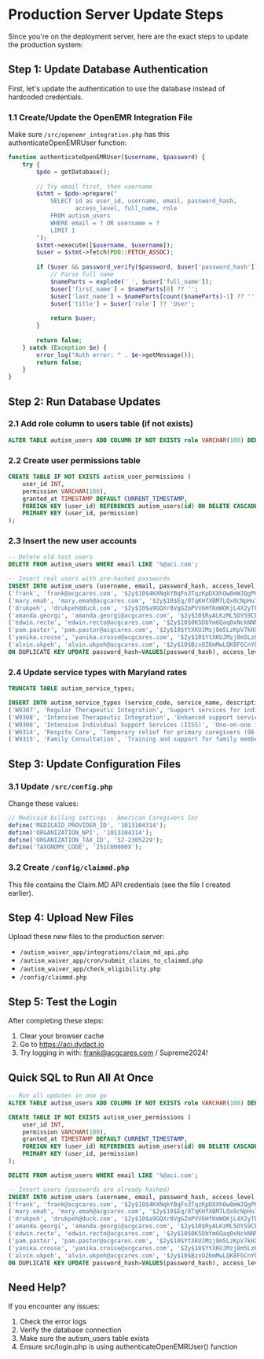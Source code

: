 # Production Server Update Steps

Since you're on the deployment server, here are the exact steps to update the production system:

## Step 1: Update Database Authentication

First, let's update the authentication to use the database instead of hardcoded credentials.

### 1.1 Create/Update the OpenEMR Integration File
Make sure `/src/openemr_integration.php` has this authenticateOpenEMRUser function:

```php
function authenticateOpenEMRUser($username, $password) {
    try {
        $pdo = getDatabase();
        
        // Try email first, then username
        $stmt = $pdo->prepare("
            SELECT id as user_id, username, email, password_hash, 
                   access_level, full_name, role
            FROM autism_users 
            WHERE email = ? OR username = ?
            LIMIT 1
        ");
        $stmt->execute([$username, $username]);
        $user = $stmt->fetch(PDO::FETCH_ASSOC);
        
        if ($user && password_verify($password, $user['password_hash'])) {
            // Parse full name
            $nameParts = explode(' ', $user['full_name']);
            $user['first_name'] = $nameParts[0] ?? '';
            $user['last_name'] = $nameParts[count($nameParts)-1] ?? '';
            $user['title'] = $user['role'] ?? 'User';
            
            return $user;
        }
        
        return false;
    } catch (Exception $e) {
        error_log("Auth error: " . $e->getMessage());
        return false;
    }
}
```

## Step 2: Run Database Updates

### 2.1 Add role column to users table (if not exists)
```sql
ALTER TABLE autism_users ADD COLUMN IF NOT EXISTS role VARCHAR(100) DEFAULT NULL;
```

### 2.2 Create user permissions table
```sql
CREATE TABLE IF NOT EXISTS autism_user_permissions (
    user_id INT,
    permission VARCHAR(100),
    granted_at TIMESTAMP DEFAULT CURRENT_TIMESTAMP,
    FOREIGN KEY (user_id) REFERENCES autism_users(id) ON DELETE CASCADE,
    PRIMARY KEY (user_id, permission)
);
```

### 2.3 Insert the new user accounts
```sql
-- Delete old test users
DELETE FROM autism_users WHERE email LIKE '%@aci.com';

-- Insert real users with pre-hashed passwords
INSERT INTO autism_users (username, email, password_hash, access_level, full_name, role, created_at) VALUES
('frank', 'frank@acgcares.com', '$2y$10$4KXNqkYBqFn3TqzKpDXXhOw8mWJQgPKwSQFGwKqDqHcwPGzC3y.Hi', 6, 'Frank (Supreme Admin)', 'Supreme Administrator', NOW()),
('mary.emah', 'mary.emah@acgcares.com', '$2y$10$Eq/8TqKHfXBM7LQx8cNpHu7E3qVRqNFGpGKQXxHuCGz6Ql5Wa8J6S', 5, 'Mary Emah', 'Chief Executive Officer', NOW()),
('drukpeh', 'drukpeh@duck.com', '$2y$10$a9GQXr8VgGZmPVV6HfKmWOKjL4X2yTPQKPO6SZDqTlMa5jNqgKwgK', 5, 'Dr. Ukpeh', 'Executive', NOW()),
('amanda.georgi', 'amanda.georgi@acgcares.com', '$2y$10$RyALKzML5OYS9CBd5cNbL.xweGJn.0n7IyYHfxQXdtLgYZ5x2XCCO', 4, 'Amanda Georgi', 'Human Resources Officer', NOW()),
('edwin.recto', 'edwin.recto@acgcares.com', '$2y$10$0K5DbYm6Qaq0xNckNNNkG.cY3YNGsczGfmFPHEVKvJMvbsZKsxjmG', 4, 'Edwin Recto', 'Site Supervisor / Clinical Lead', NOW()),
('pam.pastor', 'pam.pastor@acgcares.com', '$2y$10$YtXKUJMzj8m5LzKpV7kHXuQ7yxG9mX5bKC7VEXb5TRLMQzJ7fQBGy', 4, 'Pam Pastor', 'Billing Administrator', NOW()),
('yanika.crosse', 'yanika.crosse@acgcares.com', '$2y$10$YtXKUJMzj8m5LzKpV7kHXuQ7yxG9mX5bKC7VEXb5TRLMQzJ7fQBGy', 4, 'Yanika Crosse', 'Billing Administrator', NOW()),
('alvin.ukpeh', 'alvin.ukpeh@acgcares.com', '$2y$10$BzxOZ6mMwLQK8FGCnYb0S.TzL7E2gBJPHgZqJ5SZQXHfqKT/cDOaO', 5, 'Alvin Ukpeh', 'System Administrator', NOW())
ON DUPLICATE KEY UPDATE password_hash=VALUES(password_hash), access_level=VALUES(access_level), role=VALUES(role);
```

### 2.4 Update service types with Maryland rates
```sql
TRUNCATE TABLE autism_service_types;

INSERT INTO autism_service_types (service_code, service_name, description, rate, unit_type, is_active) VALUES
('W9307', 'Regular Therapeutic Integration', 'Support services for individuals with autism in community settings (80 units/week limit)', 9.28, 'unit', 1),
('W9308', 'Intensive Therapeutic Integration', 'Enhanced support services requiring higher staff qualifications (60 units/week limit)', 11.60, 'unit', 1),
('W9306', 'Intensive Individual Support Services (IISS)', 'One-on-one intensive support for individuals with complex needs (160 units/week limit)', 12.80, 'unit', 1),
('W9314', 'Respite Care', 'Temporary relief for primary caregivers (96 units/day, 1344 units/year limit)', 9.07, 'unit', 1),
('W9315', 'Family Consultation', 'Training and support for family members (24 units/day, 160 units/year limit)', 38.10, 'unit', 1);
```

## Step 3: Update Configuration Files

### 3.1 Update `/src/config.php`
Change these values:
```php
// Medicaid billing settings - American Caregivers Inc
define('MEDICAID_PROVIDER_ID', '1013104314');
define('ORGANIZATION_NPI', '1013104314');
define('ORGANIZATION_TAX_ID', '52-2305229');
define('TAXONOMY_CODE', '251C00000X');
```

### 3.2 Create `/config/claimmd.php`
This file contains the Claim.MD API credentials (see the file I created earlier).

## Step 4: Upload New Files

Upload these new files to the production server:
- `/autism_waiver_app/integrations/claim_md_api.php`
- `/autism_waiver_app/cron/submit_claims_to_claimmd.php`
- `/autism_waiver_app/check_eligibility.php`
- `/config/claimmd.php`

## Step 5: Test the Login

After completing these steps:
1. Clear your browser cache
2. Go to https://aci.dydact.io
3. Try logging in with: frank@acgcares.com / Supreme2024!

## Quick SQL to Run All At Once

```sql
-- Run all updates in one go
ALTER TABLE autism_users ADD COLUMN IF NOT EXISTS role VARCHAR(100) DEFAULT NULL;

CREATE TABLE IF NOT EXISTS autism_user_permissions (
    user_id INT,
    permission VARCHAR(100),
    granted_at TIMESTAMP DEFAULT CURRENT_TIMESTAMP,
    FOREIGN KEY (user_id) REFERENCES autism_users(id) ON DELETE CASCADE,
    PRIMARY KEY (user_id, permission)
);

DELETE FROM autism_users WHERE email LIKE '%@aci.com';

-- Insert users (passwords are already hashed)
INSERT INTO autism_users (username, email, password_hash, access_level, full_name, role) VALUES
('frank', 'frank@acgcares.com', '$2y$10$4KXNqkYBqFn3TqzKpDXXhOw8mWJQgPKwSQFGwKqDqHcwPGzC3y.Hi', 6, 'Frank (Supreme Admin)', 'Supreme Administrator'),
('mary.emah', 'mary.emah@acgcares.com', '$2y$10$Eq/8TqKHfXBM7LQx8cNpHu7E3qVRqNFGpGKQXxHuCGz6Ql5Wa8J6S', 5, 'Mary Emah', 'Chief Executive Officer'),
('drukpeh', 'drukpeh@duck.com', '$2y$10$a9GQXr8VgGZmPVV6HfKmWOKjL4X2yTPQKPO6SZDqTlMa5jNqgKwgK', 5, 'Dr. Ukpeh', 'Executive'),
('amanda.georgi', 'amanda.georgi@acgcares.com', '$2y$10$RyALKzML5OYS9CBd5cNbL.xweGJn.0n7IyYHfxQXdtLgYZ5x2XCCO', 4, 'Amanda Georgi', 'Human Resources Officer'),
('edwin.recto', 'edwin.recto@acgcares.com', '$2y$10$0K5DbYm6Qaq0xNckNNNkG.cY3YNGsczGfmFPHEVKvJMvbsZKsxjmG', 4, 'Edwin Recto', 'Site Supervisor / Clinical Lead'),
('pam.pastor', 'pam.pastor@acgcares.com', '$2y$10$YtXKUJMzj8m5LzKpV7kHXuQ7yxG9mX5bKC7VEXb5TRLMQzJ7fQBGy', 4, 'Pam Pastor', 'Billing Administrator'),
('yanika.crosse', 'yanika.crosse@acgcares.com', '$2y$10$YtXKUJMzj8m5LzKpV7kHXuQ7yxG9mX5bKC7VEXb5TRLMQzJ7fQBGy', 4, 'Yanika Crosse', 'Billing Administrator'),
('alvin.ukpeh', 'alvin.ukpeh@acgcares.com', '$2y$10$BzxOZ6mMwLQK8FGCnYb0S.TzL7E2gBJPHgZqJ5SZQXHfqKT/cDOaO', 5, 'Alvin Ukpeh', 'System Administrator')
ON DUPLICATE KEY UPDATE password_hash=VALUES(password_hash), access_level=VALUES(access_level), role=VALUES(role);
```

## Need Help?

If you encounter any issues:
1. Check the error logs
2. Verify the database connection
3. Make sure the autism_users table exists
4. Ensure src/login.php is using authenticateOpenEMRUser() function